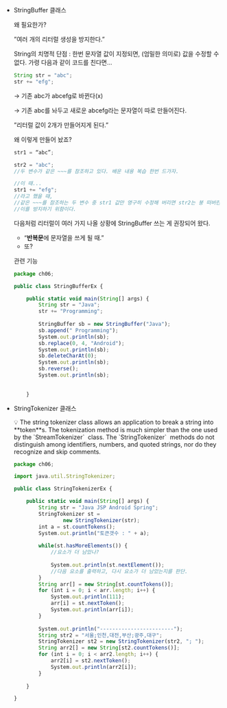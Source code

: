 
- StringBuffer 클래스
    
    왜 필요한가?
    
    ”여러 개의 리터럴 생성을 방지한다.”
    
    String의 치명적 단점 : 한번 문자열 값이 지정되면, (엄밀한 의미로) 값을 수정할 수 없다.
    가령 다음과 같이 코드를 친다면...
    
    ```java
    String str = "abc";
    str += "efg";
    ```
    
    → 기존 abc가 abcefg로 바뀐다(x)
    
    → 기존 abc를 놔두고 새로운 abcefg라는 문자열이 따로 만들어진다.
    
    ”리터럴 값이 2개가 만들어지게 된다.”
    
    왜 이렇게 만들어 놨죠?
    
    ```java
    str1 = “abc”;
    
    str2 = "abc";
    //두 변수가 같은 ~~~를 참조하고 있다. 배운 내용 복습 한번 드가자.
    
    //이 때...
    str1 += "efg";
    //라고 했을 때, 
    //같은 ~~~를 참조하는 두 변수 중 str1 값만 영구히 수정해 버리면 str2는 붕 떠버린다.
    //이를 방지하기 위함이다.
    ```
    
    다음처럼 리터럴이 여러 가지 나올 상황에 StringBuffer 쓰는 게 권장되어 왔다.
    
    - “**반복문**에 문자열을 쓰게 될 때.”
    - 또?
    
    관련 기능
    
    ```jsx
    package ch06;
    
    public class StringBufferEx {
    
    	public static void main(String[] args) {
    		String str = "Java";
    		str += "Programming";
    		
    		StringBuffer sb = new StringBuffer("Java");
    		sb.append(" Programming");
    		System.out.println(sb);
    		sb.replace(0, 4, "Android");
    		System.out.println(sb);
    		sb.deleteCharAt(0);
    		System.out.println(sb);
    		sb.reverse();
    		System.out.println(sb);
    		
    		
    	}
    ```
    
- StringTokenizer 클래스
    
    <aside>
    💡 The string tokenizer class allows an application to break a string into **token**s. The tokenization method is much simpler than the one used by the `StreamTokenizer`
     class. The `StringTokenizer`
     methods do not distinguish among identifiers, numbers, and quoted strings, nor do they recognize and skip comments.
    
    </aside>
    
    ```jsx
    package ch06;
    
    import java.util.StringTokenizer;
    
    public class StringTokenizerEx {
    
    	public static void main(String[] args) {
    		String str = "Java JSP Android Spring";
    		StringTokenizer st = 
    				new StringTokenizer(str);
    		int a = st.countTokens();
    		System.out.println("토큰갯수 : " + a);
    		
    		while(st.hasMoreElements()) {
    			//요소가 더 남았나?
    			
    			System.out.println(st.nextElement());
    			//다음 요소를 출력하고, 다시 요소가 더 남았는지를 판단. 
    		}
    		String arr[] = new String[st.countTokens()];
    		for (int i = 0; i < arr.length; i++) {
    			System.out.println(111);
    			arr[i] = st.nextToken();
    			System.out.println(arr[i]);
    		}
    		
    		System.out.println("------------------------");
    		String str2 = "서울;인천,대전,부산;광주,대구";
    		StringTokenizer st2 = new StringTokenizer(str2, "; ");
    		String arr2[] = new String[st2.countTokens()];
    		for (int i = 0; i < arr2.length; i++) {
    			arr2[i] = st2.nextToken();
    			System.out.println(arr2[i]);
    		}
    		
    	}
    
    }
    ```
    
